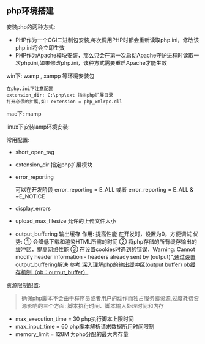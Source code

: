 ## php环境搭建

安装php的两种方式:

- PHP作为一个CGI二进制包安装,每次调用PHP时都会重新读取php.ini，修改该php.ini将会立即生效
- PHP作为Apache模块安装，那么只会在第一次启动Apache守护进程时读取一次php.ini,如果修改php.ini，该种方式需要重启Apache才能生效


win下: wamp , xampp 等环境安装包

    在php.ini下注意配置
    extension_dir: C:\php\ext 指向php扩展目录
    打开必须的扩展,如: extension = php_xmlrpc.dll

mac下: mamp



linux下安装lamp环境安装:

常用配置:
- short_open_tag
- extension_dir 指定php扩展模块
- error_reporting

    可以在开发阶段 error_reporting = E_ALL 或者 error_reporting = E_ALL & ~E_NOTICE

- display_errors
- upload_max_filesize 允许的上传文件大小
- output_buffering 输出缓存
    作用: 提高性能
    在开发时，设置为0，方便调试
    优势: 
        ① 会降低下载和渲染HTML所需的时间
        ② 将php存储的所有缓存输出的缓冲区，提高网络性能
        ③ 在设置cookies时遇到的错误，Warning: Cannot modify header information - headers already sent by (output)",通过设置output_buffering解决
参考:[深入理解php的输出缓冲区(output buffer)](http://gywbd.github.io/posts/2015/1/php-output-buffer-in-deep.html)
[ob缓存机制（ob：output_buffer）](https://segmentfault.com/a/1190000000578885)

资源限制配置:
> 确保php脚本不会由于程序员或者用户的动作而独占服务器资源,过度耗费资源影响的三个方面: 脚本执行时间、脚本输入处理时间和内存

- max_execution_time = 30 php执行脚本上限时间    
- max_input_time = 60     php脚本解析请求数据所用时间限制
- memory_limit = 128M     为php分配的最大内存量
